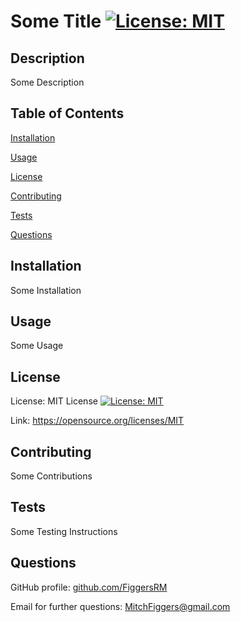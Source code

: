 # Some Title [![License: MIT](https://img.shields.io/badge/License-MIT-yellow.svg)](https://opensource.org/licenses/MIT)

  ## Description
  Some Description

  ## Table of Contents
  [Installation](#Installation)

  [Usage](#Usage)

  [License](#License)

  [Contributing](#Contributing)

  [Tests](#Tests)

  [Questions](#Questions)

  ## Installation <a id='Installation'></a>
  Some Installation

  ## Usage <a id='Usage'></a>
  Some Usage

  ## License <a id='License'></a>
  License: MIT License [![License: MIT](https://img.shields.io/badge/License-MIT-yellow.svg)](https://opensource.org/licenses/MIT)

  Link: https://opensource.org/licenses/MIT

  ## Contributing <a id='Contributing'></a>
  Some Contributions

  ## Tests <a id='Tests'></a>
  Some Testing Instructions

  ## Questions <a id='Questions'></a>
  GitHub profile: [github.com/FiggersRM](https://github.com/FiggersRM)
  
  Email for further questions: MitchFiggers@gmail.com
